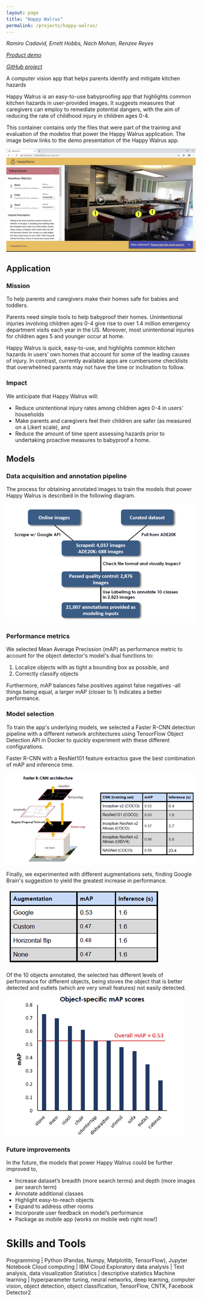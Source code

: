 ```yaml
---
layout: page
title: "Happy Walrus"
permalink: /projects/happy-walrus/
---
```

*Ramiro Cadavid, Errett Hobbs, Nach Mohan, Renzee Reyes*

*[Product demo](https://drive.google.com/file/d/1U6MISQ0XlrNBxabFZBOkrT98S5rSFfcM/view?usp=sharing)*

*[GitHub project](https://github.com/ramirocadavid/happy-walrus)*

A computer vision app that helps parents identify and mitigate kitchen hazards

Happy Walrus is an easy-to-use babyproofing app that highlights common kitchen hazards in user-provided images. It suggests measures that caregivers can employ to remediate potential dangers, with the aim of reducing the rate of childhood injury in children ages 0-4. 

This container contains only the files that were part of the training and evaluation of the modelos that power the Happy Walrus application. The image below links to the demo presentation of the Happy Walrus app.

[![App](/assets/images/happy-walrus-demo.png)](https://drive.google.com/file/d/1U6MISQ0XlrNBxabFZBOkrT98S5rSFfcM/view)

## Application

### Mission

To help parents and caregivers make their homes safe for babies and toddlers.

Parents need simple tools to help babyproof their homes. Unintentional injuries involving children ages 0-4 give rise to over 1.4 million emergency department visits each year in the US. Moreover, most unintentional injuries for children ages 5 and younger occur at home.

Happy Walrus is quick, easy-to-use, and highlights common kitchen hazards in users’ own homes that account for some of the leading causes of injury. In contrast, currently available apps are cumbersome checklists that overwhelmed parents may not have the time or inclination to follow.

### Impact

We anticipate that Happy Walrus will:
- Reduce unintentional injury rates among children ages 0-4 in users’ households
- Make parents and caregivers feel their children are safer (as measured on a Likert scale), and 
- Reduce the amount of time spent assessing hazards prior to undertaking proactive measures to babyproof a home.

## Models

### Data acquisition and annotation pipeline

The process for obtaining annotated images to train the models that power Happy Walrus is described in the following diagram.

![Data pipeline](/assets/images/inputs-pipeline.png)

### Performance metrics

We selected Mean Average Precission (mAP) as performance metric to account for the object detector's model's dual functions to:
1. Localize objects with as tight a bounding box as possible, and
2. Correctly classify objects

Furthermore, mAP balances false positives against false negatives -all things being equal, a larger mAP (closer to 1) indicates a better performance.

### Model selection

To train the app's underlying models, we selected a Faster R-CNN detection pipeline with a different network architectures using TensorFlow Object Detection API in Docker to quickly experiment with these different configurations.

Faster R-CNN with a ResNet101 feature extractos gave the best combination of mAP and inference time.

![Models results](/assets/images/resnet101.png)

Finally, we experimented with different augmentations sets, finding Google Brain's suggestion to yield the greatest increase in performance.

![Augmentations](/assets/images/google-brain-augmentations.png)

Of the 10 objects annotated, the selected has different levels of performance for different objects, being stoves the object that is better detected and outlets (which are very small features) not easily detected.

![mAP by object](/assets/images/map-objects.png)

### Future improvements

In the future, the models that power Happy Walrus could be further improved to, 
- Increase dataset’s breadth (more search terms) and depth (more images per search term)
- Annotate additional classes
- Highlight easy-to-reach objects
- Expand to address other rooms
- Incorporate user feedback on model’s performance
- Package as mobile app (works on mobile web right now!)

# Skills and Tools

Programming | Python (Pandas, Numpy, Matplotlib, TensorFlow), Jupyter Notebook
Cloud computing | IBM Cloud
Exploratory data analysis | Text analysis, data visualization
Statistics | descriptive statistics
Machine learning | hyperparameter tuning, neural networks, deep learning, computer vision, object detection, object classification, TensorFlow, CNTK, Facebook Detector2

